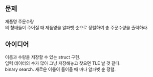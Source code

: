 ## 문제
제품명 주문수량  
의 형태들이 주어질 때 제품명을 알파벳 순으로 정렬하여 총 주문수량을 출력하라.  

## 아이디어
이름과 수량을 저장할 수 있는 struct 구현.  
입력 데이터의 수가 많아 그냥 저장해놓고 찾으면 TLE 날 것 같다.  
binary search. 새로운 이름이 들어올 때 마다 알파벳 순 정렬.  
